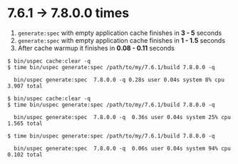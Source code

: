 # 7.6.1 -> 7.8.0.0 times

1. `generate:spec` with empty application cache finishes in **3 - 5** seconds
2. `generate:spec` with empty application cache finishes in **1 - 1.5** seconds
3. After cache warmup it finishes in **0.08 - 0.11** seconds 

```
$ bin/uspec cache:clear -q
$ time bin/uspec generate:spec /path/to/my/7.6.1/build 7.8.0.0 -q
  
  bin/uspec generate:spec  7.8.0.0 -q 0.28s user 0.04s system 8% cpu 3.907 total
  
$ bin/uspec cache:clear -q
$ time bin/uspec generate:spec /path/to/my/7.6.1/build 7.8.0.0 -q
  
  bin/uspec generate:spec  7.8.0.0 -q  0.36s user 0.04s system 25% cpu 1.565 total

$ time bin/uspec generate:spec /path/to/my/7.6.1/build 7.8.0.0 -q

  bin/uspec generate:spec  7.8.0.0 -q  0.06s user 0.04s system 94% cpu 0.102 total
```
